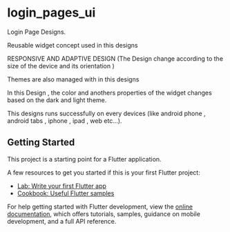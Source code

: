 # login_pages_ui

Login Page Designs.

Reusable widget concept used in this designs

RESPONSIVE AND ADAPTIVE DESIGN
(The Design change according to the size of the device and its orientation )

Themes are also managed with in this designs

In this Design , the color and anothers properties of the widget changes based on  the dark and light theme.

This designs runs successfully on every devices (like android phone , android tabs , iphone , ipad  , web etc...).

## Getting Started

This project is a starting point for a Flutter application.

A few resources to get you started if this is your first Flutter project:

- [Lab: Write your first Flutter app](https://docs.flutter.dev/get-started/codelab)
- [Cookbook: Useful Flutter samples](https://docs.flutter.dev/cookbook)

For help getting started with Flutter development, view the
[online documentation](https://docs.flutter.dev/), which offers tutorials,
samples, guidance on mobile development, and a full API reference.
